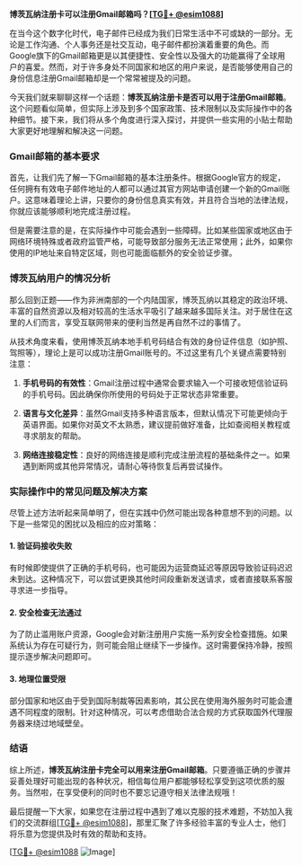 **博茨瓦纳注册卡可以注册Gmail邮箱吗？[[TG💪+ @esim1088](https://t.me/s/esim1088)]**

在当今这个数字化时代，电子邮件已经成为我们日常生活中不可或缺的一部分。无论是工作沟通、个人事务还是社交互动，电子邮件都扮演着重要的角色。而Google旗下的Gmail邮箱更是以其便捷性、安全性以及强大的功能赢得了全球用户的喜爱。然而，对于许多身处不同国家和地区的用户来说，是否能够使用自己的身份信息注册Gmail邮箱却是一个常常被提及的问题。

今天我们就来聊聊这样一个话题：**博茨瓦纳注册卡是否可以用于注册Gmail邮箱**。这个问题看似简单，但实际上涉及到多个国家政策、技术限制以及实际操作中的各种细节。接下来，我们将从多个角度进行深入探讨，并提供一些实用的小贴士帮助大家更好地理解和解决这一问题。

### Gmail邮箱的基本要求

首先，让我们先了解一下Gmail邮箱的基本注册条件。根据Google官方的规定，任何拥有有效电子邮件地址的人都可以通过其官方网站申请创建一个新的Gmail账户。这意味着理论上讲，只要你的身份信息真实有效，并且符合当地的法律法规，你就应该能够顺利地完成注册过程。

但是需要注意的是，在实际操作中可能会遇到一些障碍。比如某些国家或地区由于网络环境特殊或者政府监管严格，可能导致部分服务无法正常使用；此外，如果你使用的IP地址来自特定区域，则也可能面临额外的安全验证步骤。

### 博茨瓦纳用户的情况分析

那么回到正题——作为非洲南部的一个内陆国家，博茨瓦纳以其稳定的政治环境、丰富的自然资源以及相对较高的生活水平吸引了越来越多国际关注。对于居住在这里的人们而言，享受互联网带来的便利当然是再自然不过的事情了。

从技术角度来看，使用博茨瓦纳本地手机号码结合有效的身份证件信息（如护照、驾照等），理论上是可以成功注册Gmail账号的。不过这里有几个关键点需要特别注意：

1. **手机号码的有效性**：Gmail注册过程中通常会要求输入一个可接收短信验证码的手机号码。因此确保你所使用的号码处于正常状态非常重要。
   
2. **语言与文化差异**：虽然Gmail支持多种语言版本，但默认情况下可能更倾向于英语界面。如果你对英文不太熟悉，建议提前做好准备，比如查阅相关教程或寻求朋友的帮助。

3. **网络连接稳定性**：良好的网络连接是顺利完成注册流程的基础条件之一。如果遇到断网或其他异常情况，请耐心等待恢复后再尝试操作。

### 实际操作中的常见问题及解决方案

尽管上述方法听起来简单明了，但在实践中仍然可能出现各种意想不到的问题。以下是一些常见的困扰以及相应的应对策略：

#### 1. 验证码接收失败
有时候即使提供了正确的手机号码，也可能因为运营商延迟等原因导致验证码迟迟未到达。这种情况下，可以尝试更换其他时间段重新发送请求，或者直接联系客服寻求进一步指导。

#### 2. 安全检查无法通过
为了防止滥用账户资源，Google会对新注册用户实施一系列安全检查措施。如果系统认为存在可疑行为，则可能会阻止继续下一步操作。这时需要保持冷静，按照提示逐步解决问题即可。

#### 3. 地理位置受限
部分国家和地区由于受到国际制裁等因素影响，其公民在使用海外服务时可能会遭遇不同程度的限制。针对这种情况，可以考虑借助合法合规的方式获取国外代理服务器来绕过地域壁垒。

### 结语

综上所述，**博茨瓦纳注册卡完全可以用来注册Gmail邮箱**。只要遵循正确的步骤并妥善处理好可能出现的各种状况，相信每位用户都能够轻松享受到这项优质的服务。当然啦，在享受便利的同时也不要忘记遵守相关法律法规哦！

最后提醒一下大家，如果您在注册过程中遇到了难以克服的技术难题，不妨加入我们的交流群组[[TG💪+ @esim1088](https://t.me/s/esim1088)]，那里汇聚了许多经验丰富的专业人士，他们将乐意为您提供及时有效的帮助和支持。

[[TG💪+ @esim1088](https://t.me/s/esim1088) ![Image](https://i.postimg.cc/4NQfJmqS/Snipaste-2025-05-13-00-14-12.png)]